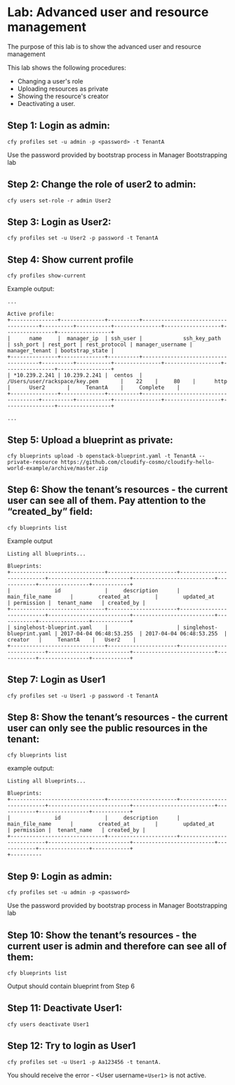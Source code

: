 # Lab: Advanced user and resource management

The purpose of this lab is to show the advanced user and resource management

This lab shows the following procedures:
* Changing a user's role
* Uploading resources as private
* Showing the resource's creator 
* Deactivating a user. 


## Step 1: Login as admin:
```
cfy profiles set -u admin -p <password> -t TenantA 
```

Use the password provided by bootstrap process in Manager Bootstrapping lab

## Step 2: Change the role of user2 to admin:
```
cfy users set-role -r admin User2
```

## Step 3: Login as User2:
```
cfy profiles set -u User2 -p password -t TenantA 
```

## Step 4: Show current profile
```
cfy profiles show-current 
```

Example output:
```
...

Active profile:
+---------------+--------------+----------+-------------------------------------+----------+-----------+---------------+------------------+----------------+-----------------+
|      name     |  manager_ip  | ssh_user |             ssh_key_path            | ssh_port | rest_port | rest_protocol | manager_username | manager_tenant | bootstrap_state |
+---------------+--------------+----------+-------------------------------------+----------+-----------+---------------+------------------+----------------+-----------------+
| *10.239.2.241 | 10.239.2.241 |  centos  | /Users/user/rackspace/key.pem       |    22    |     80    |      http     |      User2       |     TenantA    |     Complete    |
+---------------+--------------+----------+-------------------------------------+----------+-----------+---------------+------------------+----------------+-----------------+

...
```


## Step 5: Upload a blueprint as private:
```
cfy blueprints upload -b openstack-blueprint.yaml -t TenantA --private-resource https://github.com/cloudify-cosmo/cloudify-hello-world-example/archive/master.zip
```

## Step 6: Show the tenant’s resources - the current user can see all of them. Pay attention to the “created_by” field:
```
cfy blueprints list
```

Example output

```
Listing all blueprints...

Blueprints:
+------------------------------+----------------------+---------------------------+--------------------------+--------------------------+------------+----------------+------------+
|              id              |     description      |       main_file_name      |        created_at        |        updated_at        | permission |  tenant_name   | created_by |
+------------------------------+----------------------+---------------------------+--------------------------+--------------------------+------------+----------------+------------+
| singlehost-blueprint.yaml    |                      | singlehost-blueprint.yaml | 2017-04-04 06:48:53.255  | 2017-04-04 06:48:53.255  |  creator   |     TenantA    |   User2    |
+------------------------------+----------------------+---------------------------+--------------------------+--------------------------+------------+----------------+------------+
```

## Step 7: Login as User1
```
cfy profiles set -u User1 -p password -t TenantA 
```

## Step 8: Show the tenant’s resources - the current user can only see the public resources in the tenant:
```
cfy blueprints list 
```

example output:
```
Listing all blueprints...

Blueprints:
+------------------------------+----------------------+---------------------------+--------------------------+--------------------------+------------+----------------+------------+
|              id              |     description      |       main_file_name      |        created_at        |        updated_at        | permission |  tenant_name   | created_by |
+------------------------------+----------------------+---------------------------+--------------------------+--------------------------+------------+----------------+------------+
+----------
```


## Step 9: Login as admin:
```
cfy profiles set -u admin -p <password> 
```

Use the password provided by bootstrap process in Manager Bootstrapping lab

## Step 10: Show the tenant’s resources - the current user is admin and therefore can see all of them:
```
cfy blueprints list
```

Output should contain blueprint from Step 6

## Step 11: Deactivate User1:
```
cfy users deactivate User1 
```

## Step 12: Try to login as User1
```
cfy profiles set -u User1 -p Aa123456 -t tenantA. 
```

You should receive the error -  <User username=`User1`> is not active.

